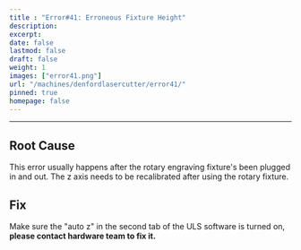 ```yaml
---
title : "Error#41: Erroneous Fixture Height"
description: 
excerpt: 
date: false
lastmod: false
draft: false
weight: 1
images: ["error41.png"]
url: "/machines/denfordlasercutter/error41/"
pinned: true
homepage: false
---
```

---

## Root Cause

This error usually happens after the rotary engraving fixture's been plugged in and out. The z axis needs to be recalibrated after using the rotary fixture.

## Fix

Make sure the "auto z" in the second tab of the ULS software is turned on, **please contact hardware team to fix it.**

<br>
<br>
